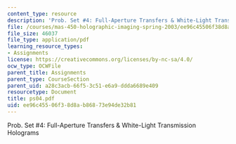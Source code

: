 ```yaml
---
content_type: resource
description: 'Prob. Set #4: Full-Aperture Transfers & White-Light Transmission Holograms'
file: /courses/mas-450-holographic-imaging-spring-2003/ee96c45506f38d8ab86873e94de32b81_ps04.pdf
file_size: 46037
file_type: application/pdf
learning_resource_types:
- Assignments
license: https://creativecommons.org/licenses/by-nc-sa/4.0/
ocw_type: OCWFile
parent_title: Assignments
parent_type: CourseSection
parent_uid: a28c3acb-66f5-3c51-e6a9-ddda6689e409
resourcetype: Document
title: ps04.pdf
uid: ee96c455-06f3-8d8a-b868-73e94de32b81
---
```

Prob. Set #4: Full-Aperture Transfers & White-Light Transmission Holograms